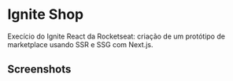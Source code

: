 
# Ignite Shop

Execício do Ignite React da Rocketseat: criação de um protótipo de marketplace usando SSR e SSG com Next.js.


## Screenshots


